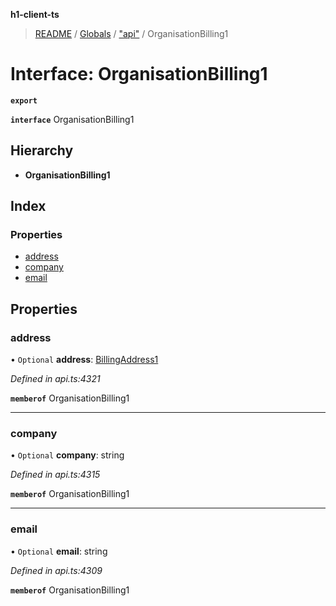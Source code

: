 **h1-client-ts**

> [README](../README.md) / [Globals](../globals.md) / ["api"](../modules/_api_.md) / OrganisationBilling1

# Interface: OrganisationBilling1

**`export`** 

**`interface`** OrganisationBilling1

## Hierarchy

* **OrganisationBilling1**

## Index

### Properties

* [address](_api_.organisationbilling1.md#address)
* [company](_api_.organisationbilling1.md#company)
* [email](_api_.organisationbilling1.md#email)

## Properties

### address

• `Optional` **address**: [BillingAddress1](_api_.billingaddress1.md)

*Defined in api.ts:4321*

**`memberof`** OrganisationBilling1

___

### company

• `Optional` **company**: string

*Defined in api.ts:4315*

**`memberof`** OrganisationBilling1

___

### email

• `Optional` **email**: string

*Defined in api.ts:4309*

**`memberof`** OrganisationBilling1
